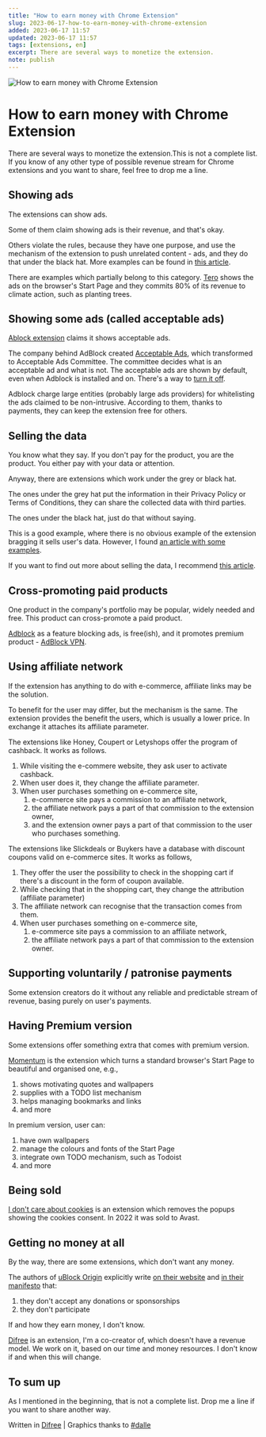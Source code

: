 ```yaml
---
title: "How to earn money with Chrome Extension"
slug: 2023-06-17-how-to-earn-money-with-chrome-extension
added: 2023-06-17 11:57
updated: 2023-06-17 11:57
tags: [extensions, en]
excerpt: There are several ways to monetize the extension.
note: publish
---
```

![How to earn money with Chrome Extension](/images/2023-06-17-how-to-earn-money-with-chrome-extension.png)
# How to earn money with Chrome Extension
There are several ways to monetize the extension.This is not a complete list. If you know of any other type of possible revenue stream for Chrome extensions and you want to share, feel free to drop me a line.

## Showing ads
The extensions can show ads. 

Some of them claim showing ads is their revenue, and that's okay. 

Others violate the rules, because they have one purpose, and use the mechanism of the extension to push unrelated content - ads, and they do that under the black hat. More examples can be found in [this article](https://www.zdnet.com/article/chrome-extension-with-millions-of-users-is-now-serving-popup-ads/).

There are examples which partially belong to this category. [Tero](https://www.jointero.org) shows the ads on the browser's Start Page and they commits 80% of its revenue to climate action, such as planting trees.

## Showing some ads (called acceptable ads)
[Ablock extension](https://getadblock.com/) claims it shows acceptable ads. 

The company behind AdBlock created [Acceptable Ads](https://acceptableads.com/about/), which transformed to Acceptable Ads Committee. The committee decides what is an acceptable ad and what is not. The acceptable ads are shown by default, even when Adblock is installed and on. There's a way to [turn it off](https://getadblock.com/en/acceptable-ads-faq/).

Adblock charge large entities (probably large ads providers) for whitelisting the ads claimed to be non-intrusive. According to them, thanks to payments, they can keep the extension free for others.

## Selling the data
You know what they say. If you don't pay for the product, you are the product. You either pay with your data or attention.

Anyway, there are extensions which work under the grey or black hat.

The ones under the grey hat put the information in their Privacy Policy or Terms of Conditions, they can share the collected data with third parties.

The ones under the black hat, just do that without saying.

This is a good example, where there is no obvious example of the extension bragging it sells user's data. However, I found [an article with some examples](https://www.digitaltrends.com/news/popular-browser-extensions-are-selling-your-data/).

If you want to find out more about selling the data, I recommend [this article](https://www.washingtonpost.com/technology/2019/07/18/i-found-your-data-its-sale/).

## Cross-promoting paid products
One product in the company's portfolio may be popular, widely needed and free. This product can cross-promote a paid product.

[Adblock](https://getadblock.com/en/) as a feature blocking ads, is free(ish), and it promotes premium product - [AdBlock VPN](https://vpn.getadblock.com/).

## Using affiliate network
If the extension has anything to do with e-commerce, affiliate links may be the solution.

To benefit for the user may differ, but the mechanism is the same. The extension provides the benefit the users, which is usually a lower price. In exchange it attaches its affiliate parameter.

The extensions like Honey, Coupert or Letyshops offer the program of cashback. It works as follows.

1. While visiting the e-commere website, they ask user to activate cashback. 
2. When user does it, they change the affiliate parameter. 
3. When user purchases something on e-commerce site, 
   1. e-commerce site pays a commission to an affiliate network, 
   2. the affiliate network pays a part of that commission to the extension owner, 
   3. and the extension owner pays a part of that commission to the user who purchases something.

The extensions like Slickdeals or Buykers have a database with discount coupons valid on e-commerce sites. It works as follows,

1. They offer the user the possibility to check in the shopping cart if there's a discount in the form of coupon available.
2. While checking that in the shopping cart, they change the attribution (affiliate parameter)
3. The affiliate network can recognise that the transaction comes from them.
4. When user purchases something on e-commerce site, 
   1. e-commerce site pays a commission to an affiliate network, 
   2. the affiliate network pays a part of that commission to the extension owner.

## Supporting voluntarily / patronise payments
Some extension creators do it without any reliable and predictable stream of revenue, basing purely on user's payments.

## Having Premium version
Some extensions offer something extra that comes with premium version.

[Momentum](https://momentumdash.com) is the extension which turns a standard browser's Start Page to beautiful and organised one, e.g.,

1. shows motivating quotes and wallpapers
2. supplies with a TODO list mechanism
3. helps managing bookmarks and links
4. and more

In premium version, user can:

1. have own wallpapers
2. manage the colours and fonts of the Start Page
3. integrate own TODO mechanism, such as Todoist
4. and more

## Being sold
[I don't care about cookies](https://www.i-dont-care-about-cookies.eu) is an extension which removes the popups showing the cookies consent. In 2022 it was sold to Avast.

## Getting no money at all
By the way, there are some extensions, which don't want any money. 

The authors of [uBlock Origin](https://github.com/gorhill/uBlock) explicitly write [on their website](https://ublockorigin.com) and [in their manifesto](https://github.com/gorhill/uBlock/blob/master/MANIFESTO.md) that:

1. they don't accept any donations or sponsorships
2. they don't participate 

If and how they earn money, I don't know.

[Difree](https://getdifree.com) is an extension, I'm a co-creator of, which doesn't have a revenue model. We work on it, based on our time and money resources. I don't know if and when this will change.

## To sum up
As I mentioned in the beginning, that is not a complete list. Drop me a line if you want to share another way.


Written in [Difree](https://www.getdifree.com/) | Graphics thanks to [#dalle](https://labs.openai.com/s/UTIiZMoL3vEj0xd3i00ayJYv)
